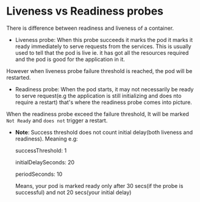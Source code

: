 # Liveness vs Readiness probes

There is difference between readiness and liveness of a container. 

* Liveness probe: When this probe succeeds it marks the pod it marks it ready immediately to serve requests from the 
services. This is usually used to tell that the pod is live ie. it has got all the resources required and the pod is good 
for the application in it. 

However when liveness probe failure threshold is reached, the pod will be restarted.

* Readiness probe: When the pod starts, it may not necessarily be ready to serve request(e.g the application is still 
initializing and does nto require a restart) that's where the readiness probe comes into picture. 

When the readiness probe exceed the failure threshold, It will be marked `Not Ready` and `does not` trigger a restart.

* **Note**: Success threshold does not count initial delay(both liveness and readiness). Meaning e.g:
    
    successThreshold: 1
    
    initialDelaySeconds: 20
    
    periodSeconds: 10
    
    Means, your pod is marked ready only after 30 secs(if the probe is successful) and not 20 secs(your initial delay)

